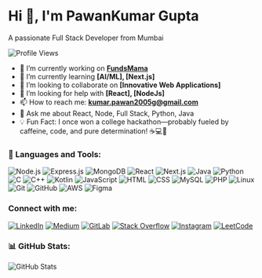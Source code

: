 # Hi 👋, I'm PawanKumar Gupta

A passionate Full Stack Developer from Mumbai

![Profile Views](https://komarev.com/ghpvc/?username=pawang2005&label=Profile%20views&color=0e75b6&style=flat)


- 🔭 I’m currently working on **[FundsMama](https://store.fundsmama.com)**
- 🌱 I’m currently learning **[AI/ML], [Next.js]**
- 👯 I’m looking to collaborate on **[Innovative Web Applications]**
- 🤝 I’m looking for help with **[React], [NodeJs]**
- 📫 How to reach me: **kumar.pawan2005g@gmail.com**
- 💬 Ask me about React, Node, Full Stack, Python, Java
- 💡 Fun Fact: I once won a college hackathon—probably fueled by caffeine, code, and pure determination! ☕💻🚀


### 🚀 Languages and Tools:
![Node.js](https://img.shields.io/badge/Node.js-43853D?style=flat&logo=node.js&logoColor=white)
![Express.js](https://img.shields.io/badge/Express.js-000000?style=flat&logo=express&logoColor=white)
![MongoDB](https://img.shields.io/badge/MongoDB-4EA94B?style=flat&logo=mongodb&logoColor=white)
![React](https://img.shields.io/badge/React-20232A?style=flat&logo=react&logoColor=61DAFB)
![Next.js](https://img.shields.io/badge/Next.js-000000?style=flat&logo=nextdotjs&logoColor=white)
![Java](https://img.shields.io/badge/Java-007396?style=flat&logo=java&logoColor=white)
![Python](https://img.shields.io/badge/Python-3776AB?style=flat&logo=python&logoColor=white)
![C](https://img.shields.io/badge/C-00599C?style=flat&logo=c&logoColor=white)
![C++](https://img.shields.io/badge/C++-00599C?style=flat&logo=c%2B%2B&logoColor=white)
![Kotlin](https://img.shields.io/badge/Kotlin-0095D5?style=flat&logo=kotlin&logoColor=white)
![JavaScript](https://img.shields.io/badge/JavaScript-F7DF1E?style=flat&logo=javascript&logoColor=black)
![HTML](https://img.shields.io/badge/HTML-E34F26?style=flat&logo=html5&logoColor=white)
![CSS](https://img.shields.io/badge/CSS-1572B6?style=flat&logo=css3&logoColor=white)
![MySQL](https://img.shields.io/badge/MySQL-4479A1?style=flat&logo=mysql&logoColor=white)
![PHP](https://img.shields.io/badge/PHP-777BB4?style=flat&logo=php&logoColor=white)
![Linux](https://img.shields.io/badge/Linux-FCC624?style=flat&logo=linux&logoColor=black)
![Git](https://img.shields.io/badge/Git-F05032?style=flat&logo=git&logoColor=white)
![GitHub](https://img.shields.io/badge/GitHub-181717?style=flat&logo=github&logoColor=white)
![AWS](https://img.shields.io/badge/AWS-232F3E?style=flat&logo=amazon-aws&logoColor=white)
![Figma](https://img.shields.io/badge/Figma-F24E1E?style=flat&logo=figma&logoColor=white)


### Connect with me:
[![LinkedIn](https://img.shields.io/badge/LinkedIn-blue?style=flat&logo=linkedin)](https://www.linkedin.com/in/pawankumar-gupta-31195a2b0/)
[![Medium](https://img.shields.io/badge/Medium-black?style=flat&logo=medium)](https://medium.com/@kumar.pawan2005g)
[![GitLab](https://img.shields.io/badge/GitLab-orange?style=flat&logo=gitlab)](https://gitlab.com/pawang2005)
[![Stack Overflow](https://img.shields.io/badge/Stack_Overflow-F58025?style=flat&logo=stack-overflow&logoColor=white)](https://stackoverflow.com/users/29155967/pawankumar-gupta)
[![Instagram](https://img.shields.io/badge/Instagram-purple?style=flat&logo=instagram)](https://www.instagram.com/pawangupta_15/)
[![LeetCode](https://img.shields.io/badge/LeetCode-orange?style=flat&logo=leetcode&logoColor=white)](https://leetcode.com/u/Pawan_Gupta_7032/)


### 📊 GitHub Stats:
![GitHub Stats](https://github-readme-stats.vercel.app/api?username=pawang2005&show_icons=true&theme=radical)

